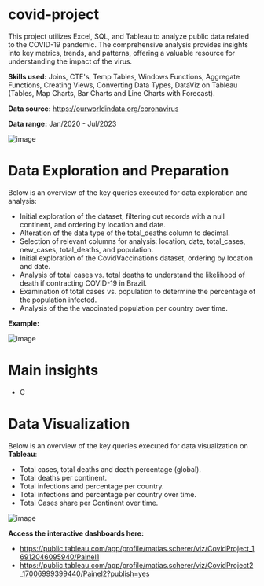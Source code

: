 # covid-project
This project utilizes Excel, SQL, and Tableau to analyze public data related to the COVID-19 pandemic. The comprehensive analysis provides insights into key metrics, trends, and patterns, offering a valuable resource for understanding the impact of the virus.

**Skills used:** Joins, CTE's, Temp Tables, Windows Functions, Aggregate Functions, Creating Views, Converting Data Types, DataViz on Tableau (Tables, Map Charts, Bar Charts and Line Charts with Forecast).

**Data source:** https://ourworldindata.org/coronavirus

**Data range:** Jan/2020 - Jul/2023

![image](https://github.com/matiascherer/covid-project/assets/63814565/5bad4b8a-9c61-4bac-9d3b-3d115fb2f1da)

# Data Exploration and Preparation
Below is an overview of the key queries executed for data exploration and analysis:

- Initial exploration of the dataset, filtering out records with a null continent, and ordering by location and date.
- Alteration of the data type of the total_deaths column to decimal.
- Selection of relevant columns for analysis: location, date, total_cases, new_cases, total_deaths, and population.
- Initial exploration of the CovidVaccinations dataset, ordering by location and date.
- Analysis of total cases vs. total deaths to understand the likelihood of death if contracting COVID-19 in Brazil.
- Examination of total cases vs. population to determine the percentage of the population infected.
- Analysis of the the vaccinated population per country over time.

**Example:**

![image](https://github.com/matiascherer/covid-project/assets/63814565/17ad32a2-da97-47ac-85f5-ea665c2308b6)


# Main insights

- C

# Data Visualization
Below is an overview of the key queries executed for data visualization on **Tableau**:

- Total cases, total deaths and death percentage (global).
- Total deaths per continent.
- Total infections and percentage per country.
- Total infections and percentage per country over time.
- Total Cases share per Continent over time.

![image](https://github.com/matiascherer/covid-project/assets/63814565/479fb6b5-fef1-4c72-884e-3848bc9b1d10)



**Access the interactive dashboards here:** 

- https://public.tableau.com/app/profile/matias.scherer/viz/CovidProject_16912046095940/Painel1
- https://public.tableau.com/app/profile/matias.scherer/viz/CovidProject2_17006999399440/Painel2?publish=yes
